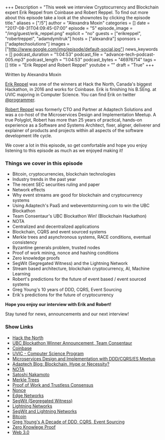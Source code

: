 +++
Description = "This week we interview Cryptocurrency and Blockchain expert Erik Reppel from Coinbase and Robert Reppel. To find out more about this episode take a look at the shownotes by clicking the episode title."
aliases = ["/5"]
author = "Alexandra Moxin"
categories = []
date = "2017-08-31T04:09:45-07:00"
episode = "5"
episode_image = "/img/guest/erik_reppel.png"
explicit = "no"
guests = ["erikreppel", "robertreppel", "adamdymitruk"]
hosts = ["alexandra"]
sponsors = ["adaptechsolutions"]
images = ["http://www.google.com/img/episode/default-social.jpg"]
news_keywords = []
podcast_duration = "1:04:53"
podcast_file = "advance-tech-podcast-005.mp3"
podcast_length = "1:04:53"
podcast_bytes = "46976714"
tags = []
title = "Erik Reppel and Robert Reppel"
youtube = ""
draft = "True"
+++

Written by Alexandra Moxin

[Erik Reppel](https://www.linkedin.com/in/erikreppel) was one of the winners at Hack the North, Canada's biggest Hackathon, in 2016 and works for Coinbase. Erik is finishing his B.SEng. at UVIC majoring in Computer Science. You can find Erik on twitter [@programmer](https://twitter.com/programmer).

[Robert Reppel](https://www.linkedin.com/in/rreppel/) was formerly CTO and Partner at Adaptech Solutions and was a co-host of the Microservices Design and Implementation Meetup. A true Polyglot, Robert has more than 25 years of practical, hands-on experience as a Software and Systems Architect, fixer, aligner, deliverer and explainer of products and projects within all aspects of the software development life cycle.

We cover a lot in this episode, so get comfortable and hope you enjoy listening to this episode as much as we enjoyed making it!


### Things we cover in this episode

* Bitcoin, cryptocurrencies, blockchain technologies
* Industry trends in the past year
* The recent SEC securities ruling and paper
* Network effects
* Why event streams are good for blockchain and cryptocurrency systems
* Using Adaptech's PaaS and webeventstorming.com to win the UBC Blockathon
* Team Consentaur's UBC Blockathon Win! (Blockchain Hackathon)
* NOTA
* Centralized and decentralized applications
* Blockchain, CQRS and event sourced systems
* Merkle trees and asynchronous systems, RACE conditions, eventual consistency
* Byzantine generals problem, trusted nodes
* Proof of work mining, nonce and hashing conditions
* Zero knowledge proofs
* SegWit (Segregated Witness) and the Lightning Network
* Stream based architecture, blockchain cryptocurrency, AI, Machine Learning
* Robert's predictions for the future of event based / event sourced systems
* Greg Young's 10 years of DDD, CQRS, Event Sourcing
* Erik's predictions for the future of cryptocurrency

**Hope you enjoy our interview with Erik and Robert!**

Stay tuned for news, announcements and our next interview!

### Show Links

* [Hack the North](https://hackthenorth.com/)
* [UBC Blockathon Winner Announcement, Team Consentaur](https://blockchainubc.ca/2017/05/30/blockathon/)
* [Coinbase](https://www.coinbase.com/?locale=en)
* [UVIC - Computer Science Program](https://www.uvic.ca/engineering/computerscience/index.php)
* [Microservices Design and Implementation with DDD/CQRS/ES Meetup](https://www.meetup.com/DDD-CQRS-ES/)
* [Adaptech Blog: Blockchain, Hype or Necessity?](https://adaptechsolutions.net/blockchain-hype-or-necessity/)
* [NOTA](https://github.com/adaptech/nota)
* [Satoshi Nakamoto](https://en.wikipedia.org/wiki/Satoshi_Nakamoto)
* [Merkle Trees](https://brilliant.org/wiki/merkle-tree/)
* [Proof of Work and Trustless Consensus](https://keepingstock.net/explaining-blockchain-how-proof-of-work-enables-trustless-consensus-2abed27f0845)
* [Nonce](https://en.wikipedia.org/wiki/Cryptographic_nonce)
* [Edge Networks](http://www.makeuseof.com/tag/edge-3g-h-etc-mobile-networks/)
* [SegWit (Segregated Witness)](http://www.investopedia.com/terms/s/segwit-segregated-witness.asp)
* [Lightning Networks](https://bitsapphire.com/segwit-and-lightning-networks/)
* [SegWit and Lightning Networks](https://www.cnbc.com/2017/08/09/bitcoin-segwit-milestone-paves-way-for-lightning-network.html)
* [Bitcoin](https://bitcoin.org/en/)
* [Greg Young's A Decade of DDD, CQRS, Event Sourcing](https://www.youtube.com/watch?v=LDW0QWie21s)
* [Zero Knowlege Proof](https://en.wikipedia.org/wiki/Zero-knowledge_proof)
* [Web 3.0](https://lifeboat.com/ex/web.3.0)
